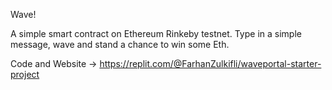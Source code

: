 Wave!

A simple smart contract on Ethereum Rinkeby testnet. Type in a simple message, wave and stand a chance to win some Eth.

Code and Website -> https://replit.com/@FarhanZulkifli/waveportal-starter-project
